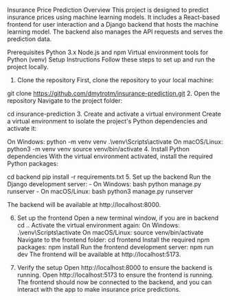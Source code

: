 Insurance Price Prediction
Overview
This project is designed to predict insurance prices using machine learning models. It includes a React-based frontend for user interaction and a Django backend that hosts the machine learning model. The backend also manages the API requests and serves the prediction data.

Prerequisites
Python 3.x
Node.js and npm
Virtual environment tools for Python (venv)
Setup Instructions
Follow these steps to set up and run the project locally.

1. Clone the repository
First, clone the repository to your local machine:

git clone https://github.com/dmytrotm/insurance-prediction.git
2. Open the repository
Navigate to the project folder:

cd insurance-prediction
3. Create and activate a virtual environment
Create a virtual environment to isolate the project's Python dependencies and activate it:

On Windows:
python -m venv venv
.\venv\Scripts\activate
On macOS/Linux:
python3 -m venv venv
source venv/bin/activate
4. Install Python dependencies
With the virtual environment activated, install the required Python packages:

cd backend
pip install -r requirements.txt
5. Set up the backend
Run the Django development server: - On Windows: bash python manage.py runserver  - On macOS/Linux: bash python3 manage.py runserver 

The backend will be available at http://localhost:8000.

6. Set up the frontend
Open a new terminal window, if you are in backend
cd ..
Activate the virtual environment again:
On Windows:
.\venv\Scripts\activate
On macOS/Linux:
source venv/bin/activate
Navigate to the frontend folder:
cd frontend
Install the required npm packages:
npm install
Run the frontend development server:
npm run dev
The frontend will be available at http://localhost:5173.

7. Verify the setup
Open http://localhost:8000 to ensure the backend is running.
Open http://localhost:5173 to ensure the frontend is running.
The frontend should now be connected to the backend, and you can interact with the app to make insurance price predictions.
